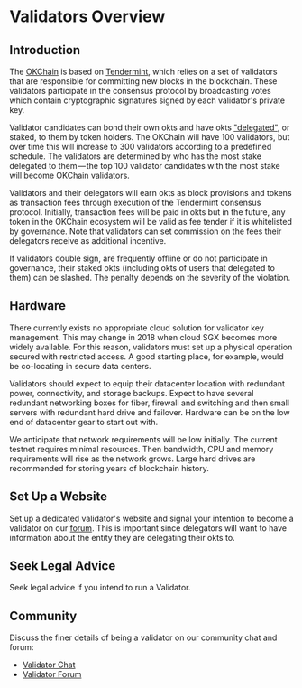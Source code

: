 <!--
order: 1
-->

# Validators Overview

## Introduction

The [OKChain](../README.md) is based on [Tendermint](https://github.com/tendermint/tendermint/tree/master/docs/introduction), which relies on a set of validators that are responsible for committing new blocks in the blockchain. These validators participate in the consensus protocol by broadcasting votes which contain cryptographic signatures signed by each validator's private key.

Validator candidates can bond their own okts and have okts ["delegated"](../delegators/delegator-guide-cli.md), or staked, to them by token holders. The OKChain will have 100 validators, but over time this will increase to 300 validators according to a predefined schedule. The validators are determined by who has the most stake delegated to them — the top 100 validator candidates with the most stake will become OKChain validators.

Validators and their delegators will earn okts as block provisions and tokens as transaction fees through execution of the Tendermint consensus protocol. Initially, transaction fees will be paid in okts but in the future, any token in the OKChain ecosystem will be valid as fee tender if it is whitelisted by governance. Note that validators can set commission on the fees their delegators receive as additional incentive.

If validators double sign, are frequently offline or do not participate in governance, their staked okts (including okts of users that delegated to them) can be slashed. The penalty depends on the severity of the violation.

## Hardware

There currently exists no appropriate cloud solution for validator key management. This may change in 2018 when cloud SGX becomes more widely available. For this reason, validators must set up a physical operation secured with restricted access. A good starting place, for example, would be co-locating in secure data centers.

Validators should expect to equip their datacenter location with redundant power, connectivity, and storage backups. Expect to have several redundant networking boxes for fiber, firewall and switching and then small servers with redundant hard drive and failover. Hardware can be on the low end of datacenter gear to start out with.

We anticipate that network requirements will be low initially. The current testnet requires minimal resources. Then bandwidth, CPU and memory requirements will rise as the network grows. Large hard drives are recommended for storing years of blockchain history.

## Set Up a Website

Set up a dedicated validator's website and signal your intention to become a validator on our [forum](https://forum.cosmos.network/t/validator-candidates-websites/127/3). This is important since delegators will want to have information about the entity they are delegating their okts to.

## Seek Legal Advice

Seek legal advice if you intend to run a Validator.

## Community

Discuss the finer details of being a validator on our community chat and forum:

* [Validator Chat](https://riot.im/app/#/room/#cosmos_validators:matrix.org)
* [Validator Forum](https://forum.cosmos.network/c/validating)
